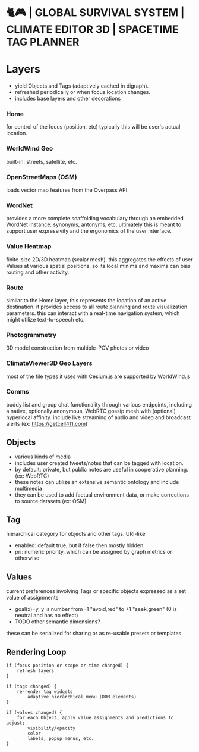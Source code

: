 # 🐈🎮 | GLOBAL SURVIVAL SYSTEM | CLIMATE EDITOR 3D | SPACETIME TAG PLANNER

# Layers
 * yield Objects and Tags (adaptively cached in digraph).  
 * refreshed periodically or when focus location changes.
 * includes base layers and other decorations

### Home
for control of the focus (position, etc)
typically this will be user's actual location.

### WorldWind Geo
built-in: streets, satellite, etc.

### OpenStreetMaps (OSM)
loads vector map features from the Overpass API 

### WordNet
provides a more complete scaffolding vocabulary through an embedded WordNet instance: synonyms, antonyms, etc.
ultimately this is meant to support user expressivity and the ergonomics of the user interface.

### Value Heatmap
finite-size 2D/3D heatmap (scalar mesh).
this aggregates the effects of user Values at various spatial positions, so its local minima and maxima can bias routing and other activity.


### Route
similar to the Home layer, this represents the location of an active destination.
it provides access to all route planning and route visualization parameters.
this can interact with a real-time navigation system, which might utilize text-to-speech etc.

### Photogrammetry
3D model construction from multiple-POV photos or video

### ClimateViewer3D Geo Layers
most of the file types it uses with Cesium.js are supported by WorldWind.js

### Comms
buddy list and group chat functionality through various endpoints, including a native, optionally anonymous, WebRTC gossip mesh with (optional) hyperlocal affinity.
include live streaming of audio and video and broadcast alerts (ex: https://getcell411.com)

## Objects
 * various kinds of media
 * includes user created tweets/notes that can be tagged with location.  
 * by default: private, but public notes are useful in cooperative planning.  (ex: WebRTC)
 * these notes can utilize an extensive semantic ontology and include multimedia
 * they can be used to add factual environment data, or make corrections to source datasets (ex: OSM) 

## Tag
hierarchical category for objects and other tags.  URI-like
 * enabled: default true, but if false then mostly hidden
 * pri: numeric priority, which can be assigned by graph metrics or otherwise

## Values
current preferences involving Tags or specific objects
expressed as a set value of assignments
 * goal(x)=y, y is number from -1 "avoid,red" to +1 "seek,green" (0 is neutral and has no effect)
 * TODO other semantic dimensions?
 
these can be serialized for sharing or as re-usable presets or templates

    
## Rendering Loop
```
if (focus position or scope or time changed) {
    refresh layers
}

if (tags changed) {
    re-render tag widgets
        adaptive hierarchical menu (DOM elements)
}

if (values changed) {
    for each Object, apply value assignments and predictions to adjust:
        visibility/opacity
        color
        labels, popup menus, etc.       
}
```       
    
